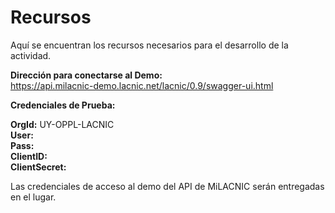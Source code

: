 # Recursos

Aquí se encuentran los recursos necesarios para el desarrollo de la actividad.

**Dirección para conectarse al Demo:**  
https://api.milacnic-demo.lacnic.net/lacnic/0.9/swagger-ui.html

**Credenciales de Prueba:**

**OrgId:** UY-OPPL-LACNIC  
**User:**  
**Pass:**  
**ClientID:**  
**ClientSecret:**  

Las credenciales de acceso al demo del API de MiLACNIC serán entregadas en el lugar.

